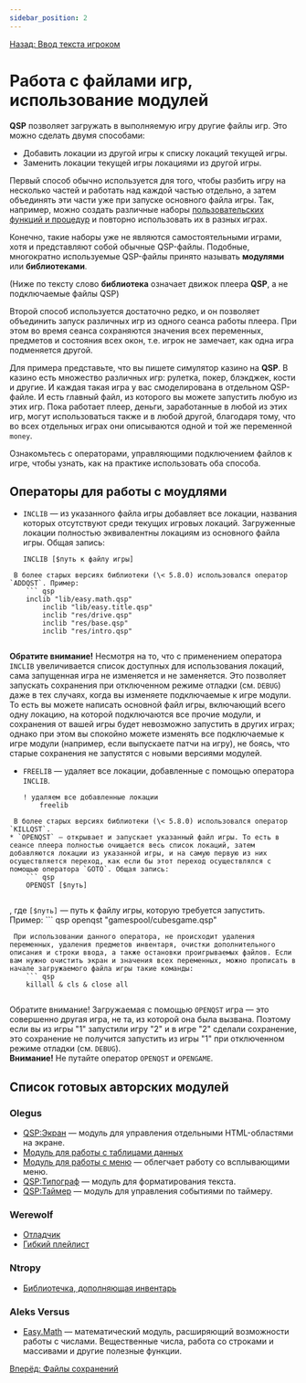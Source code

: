 ```yaml
---
sidebar_position: 2
---
```

[Назад: Ввод текста игроком](../inputs.md)

# Работа с файлами игр, использование модулей

**QSP** позволяет загружать в выполняемую игру другие файлы игр. Это можно сделать двумя способами:

* Добавить локации из другой игры к списку локаций текущей игры.
* Заменить локации текущей игры локациями из другой игры.

Первый способ обычно используется для того, чтобы разбить игру на несколько частей и работать над каждой частью отдельно, а затем объединять эти части уже при запуске основного файла игры. Так, например, можно создать различные наборы [пользовательских функций и процедур](../../programming/organizing.md) и повторно использовать их в разных играх.

Конечно, такие наборы уже не являются самостоятельными играми, хотя и представляют собой обычные QSP-файлы. Подобные, многократно используемые QSP-файлы принято называть **модулями** или **библиотеками**.

(Ниже по тексту слово **библиотека** означает движок плеера **QSP**, а не подключаемые файлы QSP)

Второй способ используется достаточно редко, и он позволяет объединить запуск различных игр из одного сеанса работы плеера. При этом во время сеанса сохраняются значения всех переменных, предметов и состояния всех окон, т.е. игрок не замечает, как одна игра подменяется другой.

Для примера представьте, что вы пишете симулятор казино на **QSP**. В казино есть множество различных игр: рулетка, покер, блэкджек, кости и другие. И каждая такая игра у вас смоделирована в отдельном QSP-файле. И есть главный файл, из которого вы можете запустить любую из этих игр. Пока работает плеер, деньги, заработанные в любой из этих игр, могут использоваться также и в любой другой, благодаря тому, что во всех отдельных играх они описываются одной и той же переменной `money`.

Ознакомьтесь с операторами, управляющими подключением файлов к игре, чтобы узнать, как на практике использовать оба способа.

## Операторы для работы с моудлями

* `INCLIB` — из указанного файла игры добавляет все локации, названия которых отсутствуют среди текущих игровых локаций. Загруженные локации полностью эквивалентны локациям из основного файла игры. Общая запись:
    ``` qsp
    INCLIB [$путь к файлу игры]
    
```
 В более старых версиях библиотеки (\< 5.8.0) использовался оператор `ADDQST`. Пример: 
    ``` qsp
    inclib "lib/easy.math.qsp"
        inclib "lib/easy.title.qsp"
        inclib "res/drive.qsp"
        inclib "res/base.qsp"
        inclib "res/intro.qsp"
    
```
 **Обратите внимание!** Несмотря на то, что с применением оператора `INCLIB` увеличивается список доступных для использования локаций, сама запущенная игра не изменяется и не заменяется. Это позволяет запускать сохранения при отключенном режиме отладки (см. `DEBUG`) даже в тех случаях, когда вы изменяете подключаемые к игре модули. То есть вы можете написать основной файл игры, включающий всего одну локацию, на которой подключаются все прочие модули, и сохранения от вашей игры будет невозможно запустить в других играх; однако при этом вы спокойно можете изменять все подключаемые к игре модули (например, если выпускаете патчи на игру), не боясь, что старые сохранения не запустятся с новыми версиями модулей.
* `FREELIB` — удаляет все локации, добавленные с помощью оператора `INCLIB`.
    ``` qsp
    ! удаляем все добавленные локации
        freelib
    
```
 В более старых версиях библиотеки (\< 5.8.0) использовался оператор `KILLQST`.
* `OPENQST` — открывает и запускает указанный файл игры. То есть в сеансе плеера полностью очищается весь список локаций, затем добавляются локации из указанной игры, и на самую первую из них осуществляется переход, как если бы этот переход осуществлялся с помощью оператора `GOTO`. Общая запись:
    ``` qsp
    OPENQST [$путь]
    
```
 , где `[$путь]` — путь к файлу игры, которую требуется запустить. Пример:
    ``` qsp
    openqst "gamespool/cubesgame.qsp"
    
```
 При использовании данного оператора, не происходит удаления переменных, удаления предметов инвентаря, очистки дополнительного описания и строки ввода, а также остановки проигрываемых файлов. Если вам нужно очистить экран и значения всех переменных, можно прописать в начале загружаемого файла игры такие команды:
    ``` qsp
    killall & cls & close all
    
```
 Обратите внимание! Загружаемая с помощью `OPENQST` игра — это совершенно другая игра, не та, из которой она была вызвана. Поэтому если вы из игры "1" запустили игру "2" и в игре "2" сделали сохранение, это сохранение не получится запустить из игры "1" при отключенном режиме отладки (см. `DEBUG`).\
    **Внимание!** Не путайте оператор `OPENQST` и `OPENGAME`.

## Список готовых авторских модулей

### Olegus

*  [QSP:Экран](http://forum.ifiction.ru/viewtopic.php?id=1613) — модуль для управления отдельными HTML-областями на экране.
*  [Модуль для работы с таблицами данных](http://forum.ifiction.ru/viewtopic.php?id=1522)
*  [Модуль для работы с меню](http://forum.ifiction.ru/viewtopic.php?id=1527) — облегчает работу со всплывающими меню.
*  [QSP:Типограф](http://forum.ifiction.ru/viewtopic.php?id=1540) — модуль для форматирования текста.
*  [QSP:Таймер](http://forum.ifiction.ru/viewtopic.php?id=1873) — модуль для управления событиями по таймеру.

### Werewolf

*  [Отладчик](https://qsp.org/index.php?option=com_content&id=71&Itemid=56)
*  [Гибкий плейлист](https://qsp.org/index.php?option=com_content&view=article&id=79:-10&catid=36:2009-02-19-06-11-21&Itemid=76)

### Ntropy

*  [Библиотечка, дополняющая инвентарь](https://qsp.org/index.php?option=com_content&view=article&id=70:qsp-inventory-advanced-lib-076&catid=36:2009-02-19-06-11-21&Itemid=76)

### Aleks Versus

*  [Easy.Math](https://github.com/AleksVersus/easy.math.3) — математический модуль, расширяющий возможности работы с числами. Вещественные числа, работа со строками и массивами и другие полезные функции.

[Вперёд: Файлы сохранений](../savegame.md)
